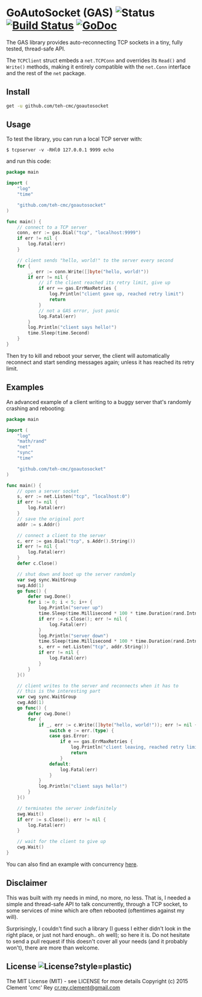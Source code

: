 # GoAutoSocket (GAS) ![Status](https://img.shields.io/badge/status-stable-green.svg?style=plastic) [![Build Status](http://img.shields.io/travis/teh-cmc/goautosocket.svg?style=plastic)](https://travis-ci.org/teh-cmc/goautosocket) [![GoDoc](http://img.shields.io/badge/go-documentation-blue.svg?style=plastic)](http://godoc.org/github.com/teh-cmc/goautosocket)

The GAS library provides auto-reconnecting TCP sockets in a tiny, fully tested, thread-safe API.

The `TCPClient` struct embeds a `net.TCPConn` and overrides its `Read()` and `Write()` methods, making it entirely compatible with the `net.Conn` interface and the rest of the `net` package.

## Install

```bash
get -u github.com/teh-cmc/goautosocket
```

## Usage

To test the library, you can run a local TCP server with:

    $ tcpserver -v -RHl0 127.0.0.1 9999 echo

and run this code:

```go
package main

import (
    "log"
    "time"

    "github.com/teh-cmc/goautosocket"
)

func main() {
    // connect to a TCP server
    conn, err := gas.Dial("tcp", "localhost:9999")
    if err != nil {
        log.Fatal(err)
    }

    // client sends "hello, world!" to the server every second
    for {
        _, err := conn.Write([]byte("hello, world!"))
        if err != nil {
            // if the client reached its retry limit, give up
            if err == gas.ErrMaxRetries {
                log.Println("client gave up, reached retry limit")
                return
            }
            // not a GAS error, just panic
            log.Fatal(err)
        }
        log.Println("client says hello!")
        time.Sleep(time.Second)
    }
}
```

Then try to kill and reboot your server, the client will automatically reconnect and start sending messages again; unless it has reached its retry limit.

## Examples

An advanced example of a client writing to a buggy server that's randomly crashing and rebooting:

```go
package main

import (
    "log"
    "math/rand"
    "net"
    "sync"
    "time"

    "github.com/teh-cmc/goautosocket"
)

func main() {
    // open a server socket
    s, err := net.Listen("tcp", "localhost:0")
    if err != nil {
        log.Fatal(err)
    }
    // save the original port
    addr := s.Addr()

    // connect a client to the server
    c, err := gas.Dial("tcp", s.Addr().String())
    if err != nil {
        log.Fatal(err)
    }
    defer c.Close()

    // shut down and boot up the server randomly
    var swg sync.WaitGroup
    swg.Add(1)
    go func() {
        defer swg.Done()
        for i := 0; i < 5; i++ {
            log.Println("server up")
            time.Sleep(time.Millisecond * 100 * time.Duration(rand.Intn(20)))
            if err := s.Close(); err != nil {
                log.Fatal(err)
            }
            log.Println("server down")
            time.Sleep(time.Millisecond * 100 * time.Duration(rand.Intn(20)))
            s, err = net.Listen("tcp", addr.String())
            if err != nil {
                log.Fatal(err)
            }
        }
    }()

    // client writes to the server and reconnects when it has to
    // this is the interesting part
    var cwg sync.WaitGroup
    cwg.Add(1)
    go func() {
        defer cwg.Done()
        for {
            if _, err := c.Write([]byte("hello, world!")); err != nil {
                switch e := err.(type) {
                case gas.Error:
                    if e == gas.ErrMaxRetries {
                        log.Println("client leaving, reached retry limit")
                        return
                    }
                default:
                    log.Fatal(err)
                }
            }
            log.Println("client says hello!")
        }
    }()

    // terminates the server indefinitely
    swg.Wait()
    if err := s.Close(); err != nil {
        log.Fatal(err)
    }

    // wait for the client to give up
    cwg.Wait()
}
```

You can also find an example with concurrency [here](https://github.com/teh-cmc/goautosocket/blob/master/tcp_client_test.go#L97).

## Disclaimer

This was built with my needs in mind, no more, no less. That is, I needed a simple and thread-safe API to talk concurrently, through a TCP socket, to some services of mine which are often rebooted (oftentimes against my will).

Surprisingly, I couldn't find such a library (I guess I either didn't look in the right place, or just not hard enough.. oh well); so here it is.
Do not hesitate to send a pull request if this doesn't cover all your needs (and it probably won't), there are more than welcome.

## License ![License](https://img.shields.io/badge/license-MIT-blue.svg?)?style=plastic)

The MIT License (MIT) - see LICENSE for more details
Copyright (c) 2015  Clement 'cmc' Rey  <cr.rey.clement@gmail.com>

